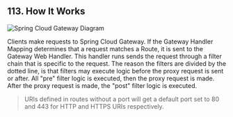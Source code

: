 ## 113. How It Works

![Spring Cloud Gateway Diagram](https://www.docs4dev.com/images/86675a8e-26e0-4336-96a7-22dc7202d4b6.png)

Clients make requests to Spring Cloud Gateway. If the Gateway Handler Mapping determines that a request matches a Route, it is sent to the Gateway Web Handler. This handler runs sends the request through a filter chain that is specific to the request. The reason the filters are divided by the dotted line, is that filters may execute logic before the proxy request is sent or after. All "pre" filter logic is executed, then the proxy request is made. After the proxy request is made, the "post" filter logic is executed.

> URIs defined in routes without a port will get a default port set to 80 and 443 for HTTP and HTTPS URIs respectively.


